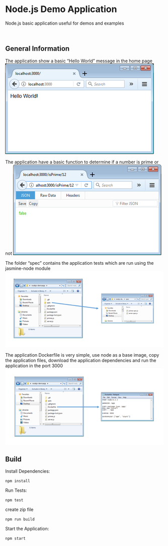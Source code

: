 # Node.js Demo Application
Node.js basic application useful for demos and examples

&nbsp; 

## General Information

The application show a basic “Hello World” message in the home page
![Welcome-Page](https://github.com/leonjalfon1/Microsoft-Blog/blob/master/GettingStartedWithGoogleContainerBuilder/0-Introduction/Images/0-2.png?raw=true)

The application have a basic function to determine if a number is prime or not
![Welcome-Page](https://github.com/leonjalfon1/Microsoft-Blog/blob/master/GettingStartedWithGoogleContainerBuilder/0-Introduction/Images/0-3.png?raw=true)

The folder “spec” contains the application tests which are run using the jasmine-node module
![Welcome-Page](https://github.com/leonjalfon1/Microsoft-Blog/blob/master/GettingStartedWithGoogleContainerBuilder/0-Introduction/Images/0-4.png?raw=true)

The application Dockerfile is very simple, use node as a base image, copy the application files, download the application dependencies and run the application in the port 3000
![Welcome-Page](https://github.com/leonjalfon1/Microsoft-Blog/blob/master/GettingStartedWithGoogleContainerBuilder/0-Introduction/Images/0-5.png?raw=true)

## Build

Install Dependencies:
```
npm install
```

Run Tests:
```
npm test
```

create zip file
```
npm run build
```

Start the Application:
```
npm start
```

